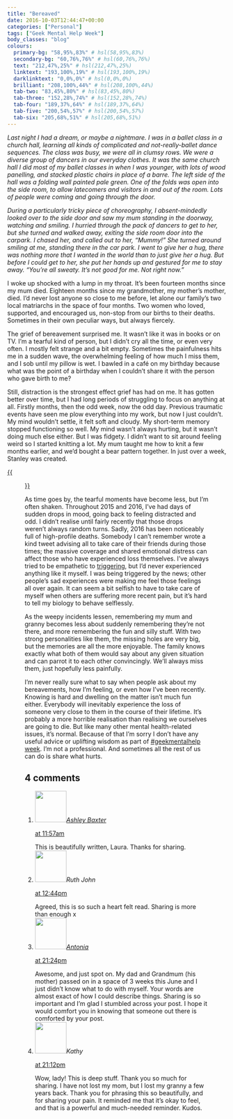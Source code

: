 ```yaml
---
title: "Bereaved"
date: 2016-10-03T12:44:47+00:00
categories: ["Personal"]
tags: ["Geek Mental Help Week"]
body_classes: "blog"
colours:
  primary-bg: "58,95%,83%" # hsl(58,95%,83%)
  secondary-bg: "60,76%,76%" # hsl(60,76%,76%)
  text: "212,47%,25%" # hsl(212,47%,25%)
  linktext: "193,100%,19%" # hsl(193,100%,19%)
  darklinktext: "0,0%,0%" # hsl(0,0%,0%)
  brilliant: "208,100%,44%" # hsl(208,100%,44%)
  tab-two: "83,45%,80%" # hsl(83,45%,80%)
  tab-three: "152,28%,74%" # hsl(152,28%,74%)
  tab-four: "189,37%,64%" # hsl(189,37%,64%)
  tab-five: "200,54%,57%" # hsl(200,54%,57%)
  tab-six: "205,68%,51%" # hsl(205,68%,51%)
---
```


*Last night I had a dream, or maybe a nightmare. I was in a ballet class in a church hall, learning all kinds of complicated and not-really-ballet dance sequences. The class was busy, we were all in clumsy rows. We were a diverse group of dancers in our everyday clothes. It was the same church hall I did most of my ballet classes in when I was younger, with lots of wood panelling, and stacked plastic chairs in place of a barre. The left side of the hall was a folding wall painted pale green. One of the folds was open into the side room, to allow latecomers and visitors in and out of the room. Lots of people were coming and going through the door.*

*During a particularly tricky piece of choreography, I absent-mindedly looked over to the side door and saw my mum standing in the doorway, watching and smiling. I hurried through the pack of dancers to get to her, but she turned and walked away, exiting the side room door into the carpark. I chased her, and called out to her, “Mummy!” She turned around smiling at me, standing there in the car park. I went to give her a hug, there was nothing more that I wanted in the world than to just give her a hug. But before I could get to her, she put her hands up and gestured for me to stay away. “You’re all sweaty. It’s not good for me. Not right now.”*

I woke up shocked with a lump in my throat. It’s been fourteen months since my mum died. Eighteen months since my grandmother, my mother’s mother, died. I’d never lost anyone so close to me before, let alone our family’s two local matriarchs in the space of four months. Two women who loved, supported, and encouraged us, non-stop from our births to their deaths. Sometimes in their own peculiar ways, but always fiercely.

The grief of bereavement surprised me. It wasn’t like it was in books or on TV. I’m a tearful kind of person, but I didn’t cry all the time, or even very often. I mostly felt strange and a bit empty. Sometimes the painfulness hits me in a sudden wave, the overwhelming feeling of how much I miss them, and I sob until my pillow is wet. I bawled in a café on my birthday because what was the point of a birthday when I couldn’t share it with the person who gave birth to me?

Still, distraction is the strongest effect grief has had on me. It has gotten better over time, but I had long periods of struggling to focus on anything at all. Firstly months, then the odd week, now the odd day. Previous traumatic events have seen me plow everything into my work, but now I just couldn’t. My mind wouldn’t settle, it felt soft and cloudy. My short-term memory stopped functioning so well. My mind wasn’t always hurting, but it wasn’t doing much else either. But I was fidgety. I didn’t want to sit around feeling weird so I started knitting a lot. My mum taught me how to knit a few months earlier, and we’d bought a bear pattern together. In just over a week, Stanley was created.

[{{<figure class="wp-caption aligncenter size-large wp-image-4848" src="/images/2016/10/23829268239_8fb377ae37_k-1024x975.jpg" alt="Knitted teddybear with a slightly wonky face wearing a multicoloured knitted jumper" width="1024" height="975" caption="Stanley, as named by my brother Sam who has a knack for naming cuddly toys">}}](/images/2016/10/23829268239_8fb377ae37_k.jpg)

As time goes by, the tearful moments have become less, but I’m often shaken. Throughout 2015 and 2016, I’ve had days of sudden drops in mood, going back to feeling distracted and odd. I didn’t realise until fairly recently that those drops weren’t always random turns. Sadly, 2016 has been noticeably full of high-profile deaths. Somebody I can’t remember wrote a kind tweet advising all to take care of their friends during those times; the massive coverage and shared emotional distress can affect those who have experienced loss themselves. I’ve always tried to be empathetic to [triggering](http://everydayfeminism.com/2015/06/guide-to-triggering/), but I’d never experienced anything like it myself. I was being triggered by the news; other people’s sad experiences were making me feel those feelings all over again. It can seem a bit selfish to have to take care of myself when others are suffering more recent pain, but it’s hard to tell my biology to behave selflessly.

As the weepy incidents lessen, remembering my mum and granny becomes less about suddenly remembering they’re not there, and more remembering the fun and silly stuff. With two strong personalities like them, the missing holes are very big, but the memories are all the more enjoyable. The family knows exactly what both of them would say about any given situation and can parrot it to each other convincingly. We’ll always miss them, just hopefully less painfully.

I’m never really sure what to say when people ask about my bereavements, how I’m feeling, or even how I’ve been recently. Knowing is hard and dwelling on the matter isn’t much fun either. Everybody will inevitably experience the loss of someone very close to them in the course of their lifetime. It’s probably a more horrible realisation than realising we ourselves are going to die. But like many other mental health-related issues, it’s normal. Because of that I’m sorry I don’t have any useful advice or uplifting wisdom as part of [#geekmentalhelp week](http://geekmentalhelp.com/). I’m not a professional. And sometimes all the rest of us can do is share what hurts.


## 4 comments

<ol class="commentlist">
	<li class="comment even thread-even depth-1" id="li-comment-151131">
			<div class="comment-author vcard">
			<img alt='' src='https://2.gravatar.com/avatar/ba455da484aa46174a8b6504e10bd91e?s=72&amp;d=mm&amp;r=g' srcset='https://2.gravatar.com/avatar/ba455da484aa46174a8b6504e10bd91e?s=144&amp;d=mm&amp;r=g 2x' class='avatar avatar-72 photo' height='72' width='72' /><cite class="fn"><a href='http://iamashley.co.uk' rel='external nofollow' class='url'>Ashley Baxter</a></cite>
				<aside class="comment-meta commentmetadata"><p><a href="#comment-151131"><time datetime="2016-10-05T11:57:07+00:00" pubdate class="published">
		 at <span class="hours">11:57am</span></time></a></p>
	</aside>
	</div>
	<div class="comment-entry">
		This is beautifully written, Laura. Thanks for sharing.
	</div>
</li>
	<li class="comment odd alt thread-odd thread-alt depth-1" id="li-comment-151134">
			<div class="comment-author vcard">
			<img alt='' src='https://0.gravatar.com/avatar/c08248149e67f2c4f02b8fe32cb9952b?s=72&amp;d=mm&amp;r=g' srcset='https://0.gravatar.com/avatar/c08248149e67f2c4f02b8fe32cb9952b?s=144&amp;d=mm&amp;r=g 2x' class='avatar avatar-72 photo' height='72' width='72' /><cite class="fn">Ruth John</cite>
				<aside class="comment-meta commentmetadata"><p><a href="#comment-151134"><time datetime="2016-10-05T12:44:45+00:00" pubdate class="published">
		 at <span class="hours">12:44pm</span></time></a></p>
	</aside>
	</div>
	<div class="comment-entry">
		Agreed, this is so such a heart felt read. Sharing is more than enough x
	</div>
</li>
	<li class="comment even thread-even depth-1" id="li-comment-151196">
			<div class="comment-author vcard">
			<img alt='' src='https://2.gravatar.com/avatar/889fa1d4fb8cd3772f6d2d6ed208cfac?s=72&amp;d=mm&amp;r=g' srcset='https://2.gravatar.com/avatar/889fa1d4fb8cd3772f6d2d6ed208cfac?s=144&amp;d=mm&amp;r=g 2x' class='avatar avatar-72 photo' height='72' width='72' /><cite class="fn"><a href='http://tonianni.com' rel='external nofollow' class='url'>Antonia</a></cite>
				<aside class="comment-meta commentmetadata"><p><a href="#comment-151196"><time datetime="2016-10-06T21:24:50+00:00" pubdate class="published">
		 at <span class="hours">21:24pm</span></time></a></p>
	</aside>
	</div>
	<div class="comment-entry">
		Awesome, and just spot on. My dad and Grandmum (his mother) passed on in a space of 3 weeks this June and I just didn’t know what to do with myself. Your words are almost exact of how I could describe things. Sharing is so important and I’m glad I stumbled across your post. I hope it would comfort you in knowing that someone out there is comforted by your post.
	</div>
</li>
	<li class="comment odd alt thread-odd thread-alt depth-1" id="li-comment-151359">
			<div class="comment-author vcard">
			<img alt='' src='https://2.gravatar.com/avatar/2cb96c29c8bb3cd04a799c71a78c3635?s=72&amp;d=mm&amp;r=g' srcset='https://2.gravatar.com/avatar/2cb96c29c8bb3cd04a799c71a78c3635?s=144&amp;d=mm&amp;r=g 2x' class='avatar avatar-72 photo' height='72' width='72' /><cite class="fn">Kathy</cite>
				<aside class="comment-meta commentmetadata"><p><a href="#comment-151359"><time datetime="2016-10-09T21:12:55+00:00" pubdate class="published">
		 at <span class="hours">21:12pm</span></time></a></p>
	</aside>
	</div>
	<div class="comment-entry">
		Wow, lady! This is deep stuff. Thank you so much for sharing. I have not lost my mom, but I lost my granny a few years back. Thank you for phrasing this so beautifully, and for sharing your pain. It reminded me that it’s okay to feel, and that is a powerful and much-needed reminder. Kudos.
	</div>
</li>
</ol>